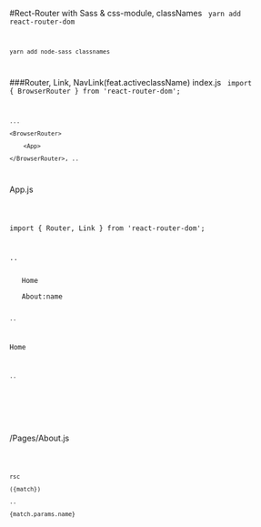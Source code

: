 #Rect-Router with Sass & css-module, classNames
<code>
    yarn add react-router-dom

    yarn add node-sass classnames
</code>

###Router, Link, NavLink(feat.activeclassName)
index.js
<code>
    import { BrowserRouter } from 'react-router-dom';
    
    ...

    <BrowserRouter>
    
        <App>
    
    </BrowserRouter>, ..
</code>


App.js

<code>

   import { Router, Link }  from 'react-router-dom';

   ..

   <Link to='/' exact>Home</Link>
   
   <Link to='/about/foo' >About:name</Link>
   
    ..
   
   <NavLink to='/' activeClassName="on" exact>Home</NavLink>
   
    ..
   
   <Router path='/' component={Home}/>
   
   <Router path='/about/:name' component={About}/>

</code>


/Pages/About.js

<code>

    rsc

    ({match})

    ..
    
    {match.params.name}
    
</code>

